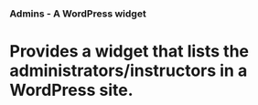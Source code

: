 ### Admins - A WordPress widget
# Provides a widget that lists the administrators/instructors in a WordPress site.
